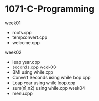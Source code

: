 # 1071-C-Programming
  week01
   * roots.cpp
   * tempconvert.cpp
   * welcome.cpp
   
  week02
   * leap year.cpp
   * seconds.cpp
  week03
   * BMI using while.cpp
   * Convert Seconds using while loop.cpp
   * Leap year using while loop.cpp
   * sum(n1,n2) using while.cpp
  week04
   * menu.cpp
